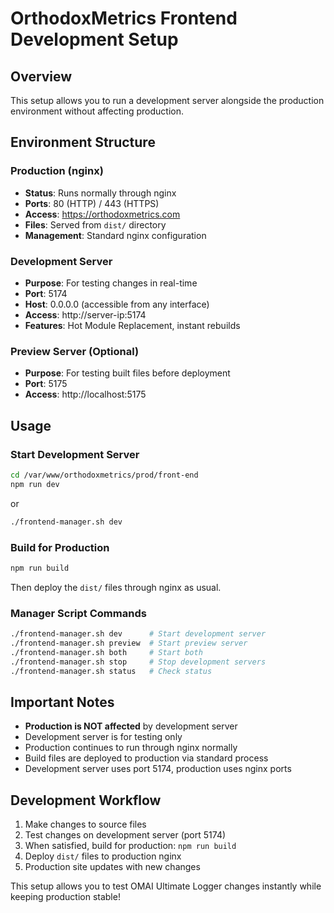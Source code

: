 # OrthodoxMetrics Frontend Development Setup

## Overview

This setup allows you to run a development server alongside the production environment without affecting production.

## Environment Structure

### Production (nginx)
- **Status**: Runs normally through nginx
- **Ports**: 80 (HTTP) / 443 (HTTPS)
- **Access**: https://orthodoxmetrics.com
- **Files**: Served from `dist/` directory
- **Management**: Standard nginx configuration

### Development Server
- **Purpose**: For testing changes in real-time
- **Port**: 5174
- **Host**: 0.0.0.0 (accessible from any interface)
- **Access**: http://server-ip:5174
- **Features**: Hot Module Replacement, instant rebuilds

### Preview Server (Optional)
- **Purpose**: For testing built files before deployment
- **Port**: 5175
- **Access**: http://localhost:5175

## Usage

### Start Development Server
```bash
cd /var/www/orthodoxmetrics/prod/front-end
npm run dev
```
or
```bash
./frontend-manager.sh dev
```

### Build for Production
```bash
npm run build
```
Then deploy the `dist/` files through nginx as usual.

### Manager Script Commands
```bash
./frontend-manager.sh dev      # Start development server
./frontend-manager.sh preview  # Start preview server
./frontend-manager.sh both     # Start both
./frontend-manager.sh stop     # Stop development servers
./frontend-manager.sh status   # Check status
```

## Important Notes

- **Production is NOT affected** by development server
- Development server is for testing only
- Production continues to run through nginx normally
- Build files are deployed to production via standard process
- Development server uses port 5174, production uses nginx ports

## Development Workflow

1. Make changes to source files
2. Test changes on development server (port 5174)
3. When satisfied, build for production: `npm run build`
4. Deploy `dist/` files to production nginx
5. Production site updates with new changes

This setup allows you to test OMAI Ultimate Logger changes instantly while keeping production stable!

